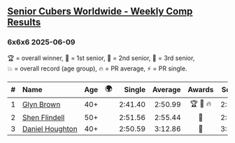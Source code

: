 <style>table {white-space: nowrap;}</style>
<link rel="stylesheet" type="text/css" href="/scw-comp/css/flags.css" />

## [Senior Cubers Worldwide - Weekly Comp Results](/scw-comp/results/)
### 6x6x6 2025-06-09

<span style="white-space: nowrap;">🏆 = overall winner</span>, <span style="white-space: nowrap;">🥇 = 1st senior</span>, <span style="white-space: nowrap;">🥈 = 2nd senior</span>, <span style="white-space: nowrap;">🥉 = 3rd senior</span>, <span style="white-space: nowrap;">💥 = overall record (age group)</span>, <span style="white-space: nowrap;">🔥 = PR average</span>, <span style="white-space: nowrap;">⚡ = PR single</span>.

| # | Name | Age | 🌍 | Single | Average | Awards | Solve 1 | Solve 2 | Solve 3 | Video |
| :--: | :-- | :--: | :--: | --: | --: | :--: | --: | --: | --: | :-- |
| 1 | [Glyn Brown](../../persons/glyn_brown/666.md) | 40+ | <i class="flag flag-GB" /> | 2:41.40 | 2:50.99 | 🏆 🥇 🔥 | 2:59.07 | 2:41.40 | 2:52.50 | [Desktop](https://www.facebook.com/events/2080552229022879/permalink/2081933155551453) / [Mobile](https://m.facebook.com/events/2080552229022879?view=permalink&id=2081933155551453) |
| 2 | [Shen Flindell](../../persons/shen_flindell/666.md) | 50+ | <i class="flag flag-AU" /> | 2:51.56 | 2:55.44 | 🥈 | 2:51.56 | 2:56.16 | 2:58.61 | [Desktop](https://www.facebook.com/events/2080552229022879/permalink/2085360898542012) / [Mobile](https://m.facebook.com/events/2080552229022879?view=permalink&id=2085360898542012) |
| 3 | [Daniel Houghton](../../persons/daniel_houghton/666.md) | 40+ | <i class="flag flag-CH" /> | 2:50.59 | 3:12.86 | 🥉 | 3:32.16 | 3:15.84 | 2:50.59 | [Desktop](https://www.facebook.com/events/2080552229022879/permalink/2089472711464164) / [Mobile](https://m.facebook.com/events/2080552229022879?view=permalink&id=2089472711464164) |

<!-- Global site tag (gtag.js) - Google Analytics -->
<script async src="https://www.googletagmanager.com/gtag/js?id=UA-86348435-3"></script>
<script>window.dataLayer = window.dataLayer || []; function gtag() {dataLayer.push(arguments);} gtag('js', new Date()); gtag('config', 'UA-86348435-3');</script>
